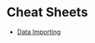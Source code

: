 # Cheat Sheets

- [Data Importing](https://github.com/rstudio/cheatsheets/raw/master/data-import.pdf)
